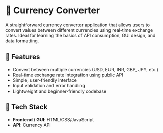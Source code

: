 # 💱 Currency Converter

A straightforward currency converter application that allows users to convert values between different currencies using real-time exchange rates. Ideal for learning the basics of API consumption, GUI design, and data formatting.

## 🚀 Features

- Convert between multiple currencies (USD, EUR, INR, GBP, JPY, etc.)
- Real-time exchange rate integration using public API
- Simple, user-friendly interface
- Input validation and error handling
- Lightweight and beginner-friendly codebase

## 🧰 Tech Stack

- **Frontend / GUI**: HTML/CSS/JavaScript 
- **API**: Currency API 
